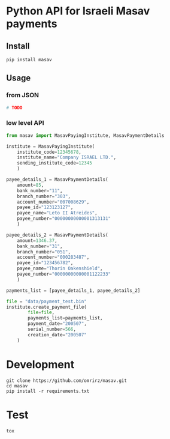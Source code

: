 # Python API for Israeli Masav payments

## Install
```console
pip install masav
```

## Usage

### from JSON
```python
# TODO
```

### low level API

```python
from masav import MasavPayingInstitute, MasavPaymentDetails

institute = MasavPayingInstitute(
    institute_code=12345678,
    institute_name="Company ISRAEL LTD.",
    sending_institute_code=12345
    )

payee_details_1 = MasavPaymentDetails(
    amount=85,
    bank_number="11",
    branch_number="303",
    account_number="007008629",
    payee_id="123123127",
    payee_name="Leto II Atreides",
    payee_number="00000000000001313131"
    )

payee_details_2 = MasavPaymentDetails(
    amount=1346.37,
    bank_number="31",
    branch_number="051",
    account_number="000283487",
    payee_id="123456782",
    payee_name="Thorin Oakenshield",
    payee_number="00000000000001122233"
    )

payments_list = [payee_details_1, payee_details_2]

file = "data/payment_test.bin"
institute.create_payment_file(
        file=file,
        payments_list=payments_list,
        payment_date="200507",
        serial_number=566,
        creation_date="200507"
    )
```


# Development
```console
git clone https://github.com/omrirz/masav.git
cd masav
pip install -r requirements.txt
```

# Test
```console
tox
```
